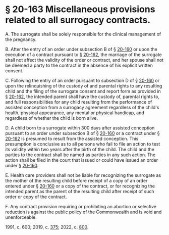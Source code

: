 # § 20-163 Miscellaneous provisions related to all surrogacy contracts.

<p>A. The surrogate shall be solely responsible for the clinical management of the pregnancy.</p><p>B. After the entry of an order under subsection B of § <a href='/vacode/20-160/'>20-160</a> or upon the execution of a contract pursuant to § <a href='/vacode/20-162/'>20-162</a>, the marriage of the surrogate shall not affect the validity of the order or contract, and her spouse shall not be deemed a party to the contract in the absence of his explicit written consent.</p><p>C. Following the entry of an order pursuant to subsection D of § <a href='/vacode/20-160/'>20-160</a> or upon the relinquishing of the custody of and parental rights to any resulting child and the filing of the surrogate consent and report form as provided in § <a href='/vacode/20-162/'>20-162</a>, the intended parent shall have the custody of, parental rights to, and full responsibilities for any child resulting from the performance of assisted conception from a surrogacy agreement regardless of the child's health, physical appearance, any mental or physical handicap, and regardless of whether the child is born alive.</p><p>D. A child born to a surrogate within 300 days after assisted conception pursuant to an order under subsection B of § <a href='/vacode/20-160/'>20-160</a> or a contract under § <a href='/vacode/20-162/'>20-162</a> is presumed to result from the assisted conception. This presumption is conclusive as to all persons who fail to file an action to test its validity within two years after the birth of the child. The child and the parties to the contract shall be named as parties in any such action. The action shall be filed in the court that issued or could have issued an order under § <a href='/vacode/20-160/'>20-160</a>.</p><p>E. Health care providers shall not be liable for recognizing the surrogate as the mother of the resulting child before receipt of a copy of an order entered under § <a href='/vacode/20-160/'>20-160</a> or a copy of the contract, or for recognizing the intended parent as the parent of the resulting child after receipt of such order or copy of the contract.</p><p>F. Any contract provision requiring or prohibiting an abortion or selective reduction is against the public policy of the Commonwealth and is void and unenforceable.</p><p>1991, c. 600; 2019, c. <a href='http://lis.virginia.gov/cgi-bin/legp604.exe?191+ful+CHAP0375'>375</a>; 2022, c. <a href='http://lis.virginia.gov/cgi-bin/legp604.exe?221+ful+CHAP0800'>800</a>.</p>